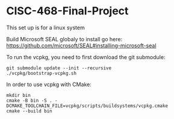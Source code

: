 # CISC-468-Final-Project

This set up is for a linux system 

Build Microsoft SEAL globaly to install go here: 
https://github.com/microsoft/SEAL#installing-microsoft-seal

To run the vcpkg, you need to first download the git submodule:
```
git submodule update --init --recursive
./vcpkg/bootstrap-vcpkg.sh
```

In order to use vcpkg with CMake:
```
mkdir bin
cmake -B bin -S . -DCMAKE_TOOLCHAIN_FILE=vcpkg/scripts/buildsystems/vcpkg.cmake
cmake --build bin
```
